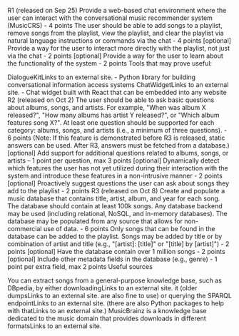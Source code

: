 R1 (released on Sep 25)
Provide a web-based chat environment where the user can interact with the conversational music recommender system (MusicCRS) - 4 points
The user should be able to add songs to a playlist, remove songs from the playlist, view the playlist, and clear the playlist via natural language instructions or commands via the chat - 4 points
[optional] Provide a way for the user to interact more directly with the playlist, not just via the chat - 2 points
[optional] Provide a way for the user to learn about the functionality of the system - 2 points
Tools that may prove useful:

DialogueKitLinks to an external site. - Python library for building conversational information access systems
ChatWidgetLinks to an external site. - Chat widget built with React that can be embedded into any website
R2 (released on Oct 2)
The user should be able to ask basic questions about albums, songs, and artists. For example, "When was album X released?", "How many albums has artist Y released?", or "Which album features song X?". At least one question should be supported for each category: albums, songs, and artists (i.e., a minimum of three questions). - 6 points
(Note: If this feature is demonstrated before R3 is released, static answers can be used. After R3, answers must be fetched from a database.)
[optional] Add support for additional questions related to albums, songs, or artists – 1 point per question, max 3 points
[optional] Dynamically detect which features the user has not yet utilized during their interaction with the system and introduce these features in a non-intrusive manner - 2 points
[optional] Proactively suggest questions the user can ask about songs they add to the playlist - 2 points
R3 (released on Oct 8)
Create and populate a music database that contains title, artist, album, and year for each song. The database should contain at least 100k songs. Any database backend may be used (including relational, NoSQL, and in-memory databases). The database may be populated from any source that allows for non-commercial use of data. - 6 points
Only songs that can be found in the database can be added to the playlist. Songs may be added by title or by combination of artist and title (e.g., "[artist]: [title]" or "[title] by [artist]") - 2 points
[optional] Have the database contain over 1 million songs - 2 points
[optional] Include other metadata fields in the database (e.g., genre) - 1 point per extra field, max 2 points
Useful sources

You can extract songs from a general-purpose knowledge base, such as DBpedia, by either downloadingLinks to an external site. it (older dumpsLinks to an external site. are also fine to use) or querying the SPARQL endpointLinks to an external site. (there are also Python packages to help with thatLinks to an external site.)
MusicBrainz is a knowledge base dedicated to the music domain that provides downloads in different formatsLinks to an external site.
